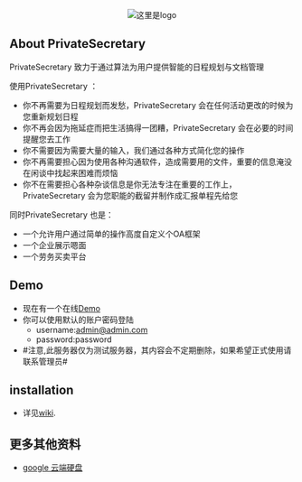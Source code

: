 <p align="center"><img src="#" alt="这里是logo"></p>

<!-- <p align="center">
<a href="https://travis-ci.org/laravel/framework"><img src="https://travis-ci.org/laravel/framework.svg" alt="Build Status"></a>
<a href="https://packagist.org/packages/laravel/framework"><img src="https://poser.pugx.org/laravel/framework/d/total.svg" alt="Total Downloads"></a>
<a href="https://packagist.org/packages/laravel/framework"><img src="https://poser.pugx.org/laravel/framework/v/stable.svg" alt="Latest Stable Version"></a>
<a href="https://packagist.org/packages/laravel/framework"><img src="https://poser.pugx.org/laravel/framework/license.svg" alt="License"></a>
</p> -->

## About PrivateSecretary

PrivateSecretary 致力于通过算法为用户提供智能的日程规划与文档管理

使用PrivateSecretary ：

- 你不再需要为日程规划而发愁，PrivateSecretary 会在任何活动更改的时候为您重新规划日程
- 你不再会因为拖延症而把生活搞得一团糟，PrivateSecretary 会在必要的时间提醒您去工作
- 你不需要因为需要大量的输入，我们通过各种方式简化您的操作
- 你不再需要担心因为使用各种沟通软件，造成需要用的文件，重要的信息淹没在闲谈中找起来困难而烦恼
- 你不在需要担心各种杂谈信息是你无法专注在重要的工作上，PrivateSecretary 会为您职能的截留并制作成汇报单程先给您

同时PrivateSecretary 也是：

- 一个允许用户通过简单的操作高度自定义个OA框架
- 一个企业展示嗯面
- 一个劳务买卖平台



<!--
- [Simple, fast routing engine](https://laravel.com/docs/routing).
- [Powerful dependency injection container](https://laravel.com/docs/container).
- Multiple back-ends for [session](https://laravel.com/docs/session) and [cache](https://laravel.com/docs/cache) storage.
- Expressive, intuitive [database ORM](https://laravel.com/docs/eloquent).
- Database agnostic [schema migrations](https://laravel.com/docs/migrations).
- [Robust background job processing](https://laravel.com/docs/queues).
- [Real-time event broadcasting](https://laravel.com/docs/broadcasting).

Laravel is accessible, yet powerful, providing tools needed for large, robust applications. A superb combination of simplicity, elegance, and innovation give you tools you need to build any application with which you are tasked. -->

## Demo

- 现在有一个在线[Demo](http://165.227.145.210)
- 你可以使用默认的账户密码登陆
  + username:admin@admin.com
  + password:password
- #注意,此服务器仅为测试服务器，其内容会不定期删除，如果希望正式使用请联系管理员#

## installation

- 详见[wiki](https://github.com/lbnlbn1234/PrivateSecretary/wiki/installation).

## 更多其他资料
- [google 云端硬盘](https://drive.google.com/open?id=1t5kTDkfd7QAD7P3MaeV8hUqKyh3A6xKo)

<!-- ## Learning Laravel

Laravel has the most extensive and thorough documentation and video tutorial library of any modern web application framework. The [Laravel documentation](https://laravel.com/docs) is thorough, complete, and makes it a breeze to get started learning the framework.

If you're not in the mood to read, [Laracasts](https://laracasts.com) contains over 900 video tutorials on a range of topics including Laravel, modern PHP, unit testing, JavaScript, and more. Boost the skill level of yourself and your entire team by digging into our comprehensive video library.

## Laravel Sponsors

We would like to extend our thanks to the following sponsors for helping fund on-going Laravel development. If you are interested in becoming a sponsor, please visit the Laravel [Patreon page](http://patreon.com/taylorotwell):

- **[Vehikl](http://vehikl.com)**
- **[Tighten Co.](https://tighten.co)**
- **[British Software Development](https://www.britishsoftware.co)**
- **[Styde](https://styde.net)**
- [Fragrantica](https://www.fragrantica.com)
- [SOFTonSOFA](https://softonsofa.com/)
- [User10](https://user10.com)
- [Soumettre.fr](https://soumettre.fr/)

## Contributing

Thank you for considering contributing to the Laravel framework! The contribution guide can be found in the [Laravel documentation](http://laravel.com/docs/contributions).

## Security Vulnerabilities

If you discover a security vulnerability within Laravel, please send an e-mail to Taylor Otwell at taylor@laravel.com. All security vulnerabilities will be promptly addressed.

## License

The Laravel framework is open-sourced software licensed under the [MIT license](http://opensource.org/licenses/MIT). -->
